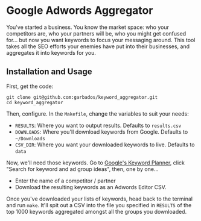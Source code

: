 # Google Adwords Aggregator

You've started a business. You know the market space: who your competitors are, who your partners will be, who you might get confused for... but now you want keywords to focus your messaging around. This tool takes all the SEO efforts your enemies have put into their businesses, and aggregates it into keywords for you.

## Installation and Usage

First, get the code:

    git clone git@github.com:garbados/keyword_aggregator.git
    cd keyword_aggregator

Then, configure. In the `Makefile`, change the variables to suit your needs:

* `RESULTS`: Where you want to output results. Defaults to `results.csv`
* `DOWNLOADS`: Where you'll download keywords from Google. Defaults to `~/Downloads`
* `CSV_DIR`: Where you want your downloaded keywords to live. Defaults to `data`

Now, we'll need those keywords. Go to [Google's Keyword Planner](https://adwords.google.com/ko/KeywordPlanner/Home), click "Search for keyword and ad group ideas", then, one by one...

* Enter the name of a competitor / partner
* Download the resulting keywords as an Adwords Editor CSV.

Once you've downloaded your lists of keywords, head back to the terminal and run `make`. It'll spit out a CSV into the file you specified in `RESULTS` of the top 1000 keywords aggregated amongst all the groups you downloaded.